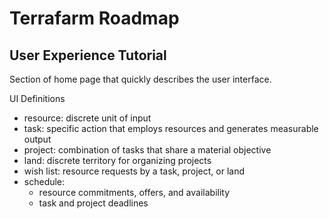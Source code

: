 # Terrafarm Roadmap

## User Experience Tutorial

Section of home page that quickly describes the user interface.

UI Definitions
- resource: discrete unit of input
- task: specific action that employs resources and generates measurable output
- project: combination of tasks that share a material objective
- land: discrete territory for organizing projects
- wish list: resource requests by a task, project, or land
- schedule:
  - resource commitments, offers, and availability
  - task and project deadlines
